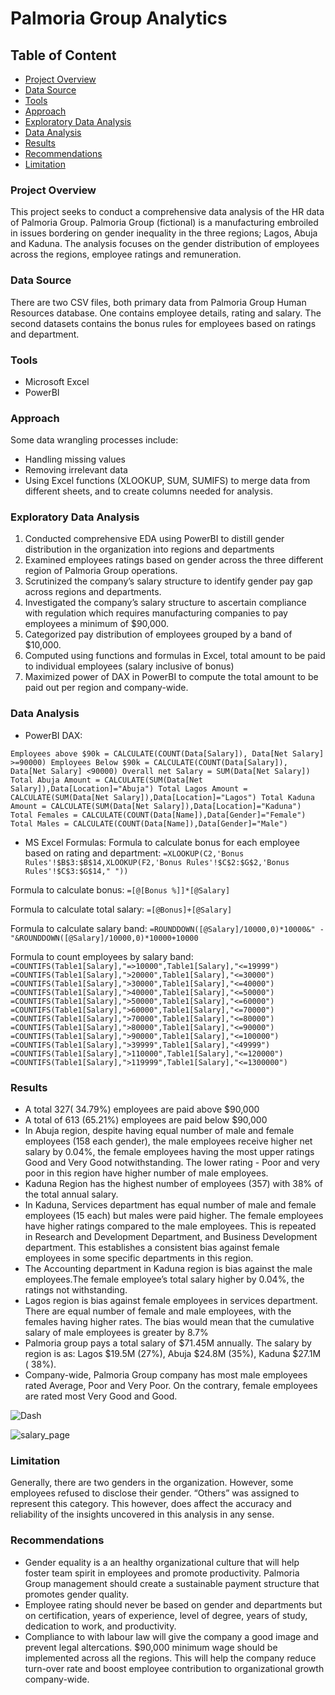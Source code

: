 # Palmoria Group Analytics
## Table of Content
- [Project Overview](#project-overview)
- [Data Source](#data-source)
- [Tools](#tools)
- [Approach](#approach)
- [Exploratory Data Analysis](#exploratory-data-analysis)
- [Data Analysis](#data-analysis)
- [Results](#results)
- [Recommendations](#recommendations)
- [Limitation](#limitation)

### Project Overview
This project seeks to conduct a comprehensive data analysis of the HR data of Palmoria Group. 
Palmoria Group (fictional) is a manufacturing embroiled in issues bordering on gender inequality in the three regions; Lagos, Abuja and Kaduna.
The analysis focuses on the gender distribution of employees across the regions, employee ratings and remuneration.

### Data Source
There are two CSV files, both primary data from Palmoria Group Human Resources database. 
One contains employee details, rating and salary. 
The second datasets contains the bonus rules for employees based on ratings and department.

### Tools
- Microsoft Excel
- PowerBI

### Approach
Some data wrangling processes include:
- Handling missing values
- Removing irrelevant data
- Using Excel functions (XLOOKUP, SUM, SUMIFS) to merge data from different sheets, and to create columns needed for analysis.

### Exploratory Data Analysis
1. Conducted comprehensive EDA using PowerBI to distill gender distribution in the organization into regions and departments
2. Examined employees ratings based on gender across the three different region of Palmoria Group operations.
3. Scrutinized the company’s salary structure to identify gender pay gap across regions and departments.
4. Investigated the company’s salary structure to ascertain compliance with regulation which requires manufacturing companies to pay employees a minimum of $90,000.
5. Categorized pay distribution of employees grouped by a band of $10,000.
6. Computed using functions and formulas in Excel, total amount to be paid to individual employees (salary inclusive of bonus)
7. Maximized power of DAX in PowerBI to compute the total amount to be paid out per region and company-wide.

### Data Analysis
- PowerBI DAX:

`Employees above $90k = CALCULATE(COUNT(Data[Salary]), Data[Net Salary] >=90000)
Employees Below $90k = CALCULATE(COUNT(Data[Salary]), Data[Net Salary] <90000)
Overall net Salary = SUM(Data[Net Salary])
Total Abuja Amount = CALCULATE(SUM(Data[Net Salary]),Data[Location]="Abuja")
Total Lagos Amount = CALCULATE(SUM(Data[Net Salary]),Data[Location]="Lagos")
Total Kaduna Amount = CALCULATE(SUM(Data[Net Salary]),Data[Location]="Kaduna")
Total Females = CALCULATE(COUNT(Data[Name]),Data[Gender]="Female")
Total Males = CALCULATE(COUNT(Data[Name]),Data[Gender]="Male")`

- MS Excel Formulas:
Formula to calculate bonus for each employee based on rating and department:
`=XLOOKUP(C2,'Bonus Rules'!$B$3:$B$14,XLOOKUP(F2,'Bonus Rules'!$C$2:$G$2,'Bonus Rules'!$C$3:$G$14," "))`

Formula to calculate  bonus:
`=[@[Bonus %]]*[@Salary]`

Formula to calculate total salary:
`=[@Bonus]+[@Salary]`

Formula to calculate salary band:
`=ROUNDDOWN([@Salary]/10000,0)*10000&" - "&ROUNDDOWN([@Salary]/10000,0)*10000+10000`

Formula to count employees by salary band:
`=COUNTIFS(Table1[Salary],"=>10000",Table1[Salary],"<=19999")
=COUNTIFS(Table1[Salary],">20000",Table1[Salary],"<=30000")
=COUNTIFS(Table1[Salary],">30000",Table1[Salary],"<=40000")
=COUNTIFS(Table1[Salary],">40000",Table1[Salary],"<=50000")
=COUNTIFS(Table1[Salary],">50000",Table1[Salary],"<=60000")
=COUNTIFS(Table1[Salary],">60000",Table1[Salary],"<=70000")
=COUNTIFS(Table1[Salary],">70000",Table1[Salary],"<=80000")
=COUNTIFS(Table1[Salary],">80000",Table1[Salary],"<=90000")
=COUNTIFS(Table1[Salary],">90000",Table1[Salary],"<=100000")
=COUNTIFS(Table1[Salary],">39999",Table1[Salary],"<49999")
=COUNTIFS(Table1[Salary],">110000",Table1[Salary],"<=120000")
=COUNTIFS(Table1[Salary],">119999",Table1[Salary],"<=1300000")`

### Results
- A total 327( 34.79%) employees are paid above $90,000
- A total of 613  (65.21%) employees are paid below $90,000
- In Abuja region, despite having equal number of male and female employees (158 each gender), the male employees receive higher net salary by 0.04%, the female employees having the most upper ratings Good and Very Good notwithstanding. The lower rating - Poor and very poor in this region have higher number of male employees.
- Kaduna Region has the highest number of employees (357) with 38% of the total annual salary.
- In Kaduna, Services department has equal number of male and female employees (15 each) but males were paid higher. The female employees have higher ratings compared to the male employees. This is repeated in Research and Development Department, and Business Development department. This establishes a consistent bias against female employees in some specific departments in this region. 
- The Accounting department in Kaduna region is bias against the male employees.The female employee’s total salary higher by 0.04%, the ratings not withstanding.
- Lagos region is bias against female employees in services department. There are equal number of female and male employees, with the females having higher rates. The bias would mean that the cumulative salary of male employees is greater by 8.7%
- Palmoria group pays a total salary of $71.45M annually. The salary by region is as: Lagos $19.5M (27%), Abuja $24.8M (35%), Kaduna $27.1M ( 38%).
- Company-wide, Palmoria Group company has most male employees rated Average, Poor and Very Poor. On the contrary, female employees are rated most Very Good and Good.
  
![Dash](https://github.com/user-attachments/assets/7b5eaa94-5c16-48bb-a2e4-651552b1a4fe)



![salary_page](https://github.com/user-attachments/assets/d0c45aff-6194-4f10-86a6-4c9ed772bbe5)

### Limitation
Generally, there are two genders in the organization. However, some employees 
refused to disclose their gender.  “Others”  was assigned to represent this category. This however, does affect the accuracy and reliability of the insights uncovered in this analysis in any sense.

### Recommendations
- Gender equality is a an healthy organizational culture that will help foster team spirit in employees and promote productivity. Palmoria Group management should create a sustainable payment structure that promotes gender quality.
- Employee rating should never be based on gender and departments but on certification, years of experience, level of degree, years of study, dedication to work, and productivity.
- Compliance to with labour law will give the company a good image and prevent legal altercations. $90,000 minimum wage should be implemented across all the regions. This will help the company reduce turn-over rate and boost employee contribution to organizational growth company-wide.
